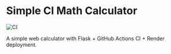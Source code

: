 # Simple CI Math Calculator

![CI](https://github.com/Chakri199/simple-ci-math/actions/workflows/ci.yml/badge.svg)

A simple web calculator with Flask + GitHub Actions CI + Render deployment.
